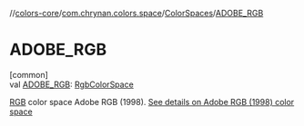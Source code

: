 //[colors-core](../../../index.md)/[com.chrynan.colors.space](../index.md)/[ColorSpaces](index.md)/[ADOBE_RGB](-a-d-o-b-e_-r-g-b.md)

# ADOBE_RGB

[common]\
val [ADOBE_RGB](-a-d-o-b-e_-r-g-b.md): [RgbColorSpace](../-rgb-color-space/index.md)

[RGB](../-rgb-color-space/index.md) color space Adobe RGB (1998). [See details on Adobe RGB (1998) color space](https://d.android.com/reference/android/graphics/ColorSpace.Named.html#ADOBE_RGB)
